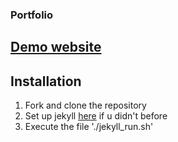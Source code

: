 ### Portfolio
## [__Demo website__]()<br>
## Installation
1. Fork and clone the repository
2. Set up jekyll [here](https://jekyllrb.com/docs/installation/) if u didn't before
3. Execute the file './jekyll_run.sh'
